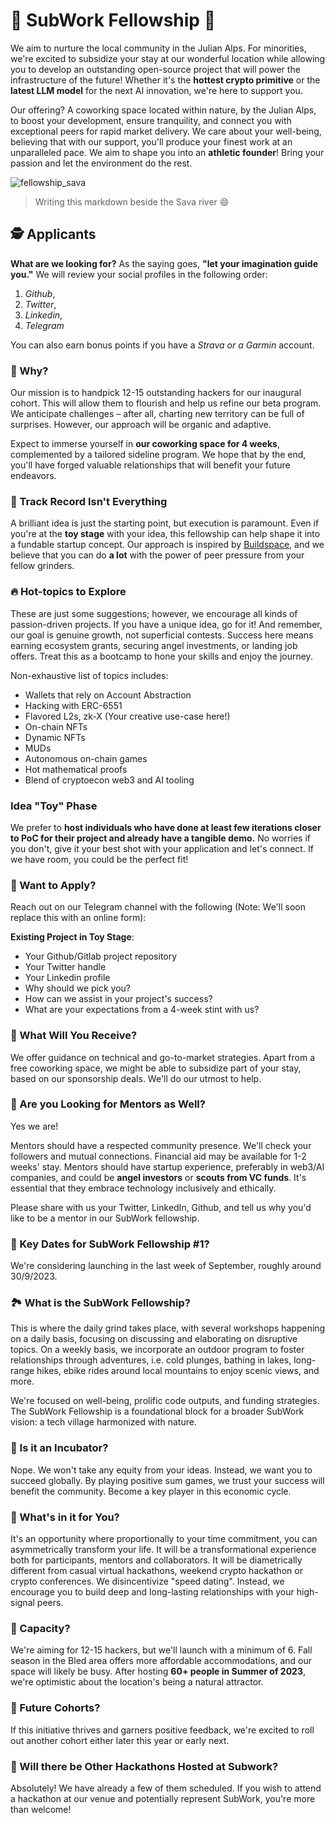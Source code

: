 # 🌲 SubWork Fellowship 🌲

We aim to nurture the local community in the Julian Alps. For minorities, we're excited to subsidize your stay at our wonderful location while allowing you to develop an outstanding open-source project that will power the infrastructure of the future! Whether it's the **hottest crypto primitive** or the **latest LLM model** for the next AI innovation, we're here to support you.

Our offering? A coworking space located within nature, by the Julian Alps, to boost your development, ensure tranquility, and connect you with exceptional peers for rapid market delivery. We care about your well-being, believing that with our support, you'll produce your finest work at an unparalleled pace. We aim to shape you into an **athletic founder**! Bring your passion and let the environment do the rest.

![fellowship_sava](./pics/fellowship_sava.png)
> Writing this markdown beside the Sava river 😄

## 🕵️ Applicants

**What are we looking for?** As the saying goes, **"let your imagination guide you."**
We will review your social profiles in the following order: 
 1. _Github_,
 2. _Twitter_,
 3. _Linkedin_,
 4. _Telegram_

You can also earn bonus points if you have a _Strava or a Garmin_ account.

### 🌟 Why?

Our mission is to handpick 12-15 outstanding hackers for our inaugural cohort. This will allow them to flourish and help us refine our beta program. We anticipate challenges – after all, charting new territory can be full of surprises. However, our approach will be organic and adaptive.

Expect to immerse yourself in **our coworking space for 4 weeks**, complemented by a tailored sideline program. We hope that by the end, you'll have forged valuable relationships that will benefit your future endeavors.

### 🚀 Track Record Isn't Everything

A brilliant idea is just the starting point, but execution is paramount. Even if you're at the **toy stage** with your idea, this fellowship can help shape it into a fundable startup concept. Our approach is inspired by [Buildspace](https://buildspace.so/), and we believe that you can do **a lot** with the power of peer pressure from your fellow grinders.

### 🔥 Hot-topics to Explore

These are just some suggestions; however, we encourage all kinds of passion-driven projects. If you have a unique idea, go for it! And remember, our goal is genuine growth, not superficial contests. Success here means earning ecosystem grants, securing angel investments, or landing job offers. Treat this as a bootcamp to hone your skills and enjoy the journey.

Non-exhaustive list of topics includes:
- Wallets that rely on Account Abstraction
- Hacking with ERC-6551
- Flavored L2s, zk-X (Your creative use-case here!)
- On-chain NFTs
- Dynamic NFTs
- MUDs
- Autonomous on-chain games
- Hot mathematical proofs
- Blend of cryptoecon web3 and AI tooling

### Idea "Toy" Phase

We prefer to **host individuals who have done at least few iterations closer to PoC for their project and already have a tangible demo.** No worries if you don't, give it your best shot with your application and let's connect. If we have room, you could be the perfect fit!

### 📝 Want to Apply?

Reach out on our Telegram channel with the following (Note: We'll soon replace this with an online form):

**Existing Project in Toy Stage**:
- Your Github/Gitlab project repository
- Your Twitter handle
- Your Linkedin profile
- Why should we pick you?
- How can we assist in your project's success?
- What are your expectations from a 4-week stint with us?

### 🎁 What Will You Receive?

We offer guidance on technical and go-to-market strategies. Apart from a free coworking space, we might be able to subsidize part of your stay, based on our sponsorship deals. We'll do our utmost to help.

### 🧠 Are you Looking for Mentors as Well?

Yes we are!

Mentors should have a respected community presence. We'll check your followers and mutual connections. Financial aid may be available for 1-2 weeks' stay. Mentors should have startup experience, preferably in web3/AI companies, and could be **angel investors** or **scouts from VC funds**. It's essential that they embrace technology inclusively and ethically. 

Please share with us your Twitter, LinkedIn, Github, and tell us why you'd like to be a mentor in our SubWork fellowship.

### 📅 Key Dates for SubWork Fellowship #1?

We're considering launching in the last week of September, roughly around 30/9/2023.

### 🏞️ What is the SubWork Fellowship?

This is where the daily grind takes place, with several workshops happening on a daily basis, focusing on discussing and elaborating on disruptive topics. On a weekly basis, we incorporate an outdoor program to foster relationships through adventures, i.e. cold plunges, bathing in lakes, long-range hikes, ebike rides around local mountains to enjoy scenic views, and more.

We're focused on well-being, prolific code outputs, and funding strategies. The SubWork Fellowship is a foundational block for a broader SubWork vision: a tech village harmonized with nature.

### 🚫 Is it an Incubator?

Nope. We won't take any equity from your ideas. Instead, we want you to succeed globally. By playing positive sum games, we trust your success will benefit the community. Become a key player in this economic cycle.

### 🚀 What's in it for You?

It's an opportunity where proportionally to your time commitment, you can asymmetrically transform your life. It will be a transformational experience both for participants, mentors and collaborators. It will be diametrically different from casual virtual hackathons, weekend crypto hackathon or crypto conferences. We disincentivize "speed dating". Instead, we encourage you to build deep and long-lasting relationships with your high-signal peers.

### 💼 Capacity?

We're aiming for 12-15 hackers, but we'll launch with a minimum of 6. Fall season in the Bled area offers more affordable accommodations, and our space will likely be busy. After hosting **60+ people in Summer of 2023**, we're optimistic about the location's being a natural attractor.

### 🔄 Future Cohorts?

If this initiative thrives and garners positive feedback, we're excited to roll out another cohort either later this year or early next.

### 🎉 Will there be Other Hackathons Hosted at Subwork?

Absolutely! We have already a few of them scheduled. If you wish to attend a hackathon at our venue and potentially represent SubWork, you're more than welcome!
